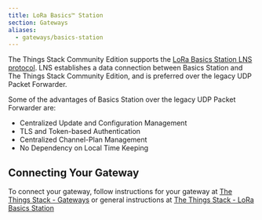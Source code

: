```yaml
---
title: LoRa Basics™ Station
section: Gateways
aliases:
  - gateways/basics-station
---
```


The Things Stack Community Edition supports the [LoRa Basics Station LNS protocol](https://doc.sm.tc/station/tcproto.html). LNS establishes a data connection between Basics Station and The Things Stack Community Edition, and is preferred over the legacy UDP Packet Forwarder.

Some of the advantages of Basics Station over the legacy UDP Packet Forwarder are:

- Centralized Update and Configuration Management
- TLS and Token-based Authentication
- Centralized Channel-Plan Management
- No Dependency on Local Time Keeping

## Connecting Your Gateway

To connect your gateway, follow instructions for your gateway at [The Things Stack - Gateways](https://www.thethingsindustries.com/docs/gateways/) or general instructions at [The Things Stack - LoRa Basics Station](https://www.thethingsindustries.com/docs/gateways/lora-basics-station/)
